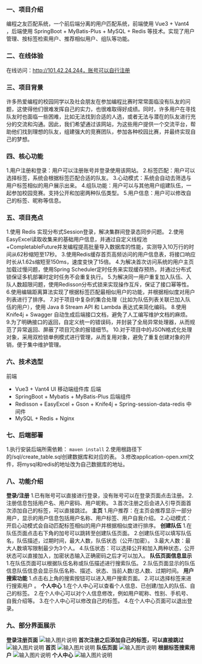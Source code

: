 ### 一、项目介绍
编程之友匹配系统，一个前后端分离的用户匹配系统，前端使用 Vue3 + Vant4 ，后端使用 SpringBoot + MyBatis-Plus + MySQL + Redis 等技术。实现了用户管理、按标签检索用户、推荐相似用户、组队等功能。 
### 二、在线体验
在线访问：http://101.42.24.244，账号可以自行注册
### 三、项目背景
许多热爱编程的校园同学以及社会朋友在参加编程比赛时常常面临没有队友的问题，这使得他们很难发挥自己的实力，也很难取得好成绩。同时，许多用户在寻找队友时也面临一些困难，比如无法找到合适的人选，或者无法与潜在的队友进行充分的交流和沟通。因此，我们希望通过该网站，为这些用户提供一个交流平台，帮助他们找到理想的队友，组建强大的竞赛团队，参加各种校园比赛，并最终实现自己的梦想。
### 四、核心功能
1.用户注册和登录：用户可以注册账号并登录使用该网站。
2.标签匹配：用户可以选择标签，系统会根据标签匹配合适的队友。
3.心动模式：系统会自动去筛选与用户标签相似的用户展示出来。
4.组队功能：用户可以与其他用户组建队伍，一起参加校园竞赛。支持公开和加密两种队伍类型。
5.用户信息：用户可以修改自己的标签、昵称等信息。
### 五、项目亮点
1.使用 Redis 实现分布式Session登录，解决集群间登录态同步问题。
2.使用EasyExcel读取收集来的基础用户信息，并通过自定义线程池+CompletableFuture并发编程提高批量导入数据库的性能，实测导入10万行的时间从62秒缩短至17秒。 
3.使用Redis缓存首页高频访问的用户信息表，将接口响应时长从1.62s缩短至150ms，速度变快了15倍。
4.为解决首次访问系统的用户主页加载过慢问题，使用Spring Scheduler定时任务来实现缓存预热，并通过分布式锁保证多机部署时定时任务不会重复执行。 
5.为解决同一用户重复加入队伍、入队人数超限问题，使用Redisson分布式锁来实现操作互斥，保证了接口幂等性。
6.使用编辑距离算法实现了根据标签匹配最相似用户的功能，并根据相似度对用户列表进行了排序。
7.对于项目中复杂的集合处理（比如为队伍列表关联已加入队伍的用户），使用 Java 8 Stream API 和 Lambda 表达式来简化编码。
8.使用 Knife4j + Swagger 自动生成后端接口文档，避免了人工编写维护文档的麻烦。
9.为了明确接口的返回，自定义统一的错误码，并封装了全局异常处理器，从而规范了异常返回、屏蔽了项目冗余的报错细节。
10.对于项目中的JSON格式化处理对象，采用双检锁单例模式进行管理，从而复用对象，避免了重复创建对象的开销，便于集中维护管理。
### 六、技术选型
前端
- Vue3 + Vant4 UI 移动端组件库
后端
- SpringBoot + Mybatis + MyBatis-Plus 
后端组件
- Redisson + EasyExcel + Gson + Knife4j + Spring-session-data-redis 
中间件
- MySQL + Redis + Nginx
### 七、后端部署
1.执行安装后端所需依赖：
`maven install`
2.使用根路径下的/sql/create_table.sql创建数据库和对应的表。
3.修改application-open.xml文件，将mysql和redis的地址改为自己数据库的地址。
### 八、功能介绍
 **登录/注册**
1.已有账号可以直接进行登录，没有账号可以在登录页面点击注册。
2.注册信息包括用户名、用户密码、用户昵称。 
3.首次注册之后会进入引导页面首次添加自己的标签，可以直接跳过。
 **主页** 
1.用户推荐：在主页会推荐显示一部分用户，显示的用户信息包括用户名称、用户标签、用户自我介绍。
2.心动模式：开启心动模式会自动匹配标签相似的用户并根据相似度进行排序。
 **创建队伍** 
1.在队伍页面点击右下角的加号可以跳转至创建队伍页面。
2.创建队伍可以填写队伍名，队伍描述，过期时间，最大人数，队伍状态（公开/加密）。
3.最大人数：最大人数填写限制最少为3个人。
4.队伍状态：可以选择公开和加入两种状态，公开状态可以直接加入，加密状态输入正确密码之后才可以加入。
 **队伍页面信息显示** 
1.在队伍页面可以根据队伍名称或队伍描述进行搜索队伍。
2.队伍页面显示的队伍信息队伍信息会显示队伍名称、描述、状态、当前人数/总人数、过期时间。
 **用户搜索功能**
1.点击右上角的搜索按钮可以进入用户搜索页面。
2.可以选择标签来进行搜索用户 。
 **个人中心**
1.在个人中心可以查看个人信息、已创建/加入的队伍、自己的标签。
2.在个人中心可以对个人信息修改，例如用户昵称、性别、手机号、自我介绍等。
3.在个人中心可以修改自己的标签。
4.在个人中心页面可以退出登录。
### 九、部分界面展示
 **登录注册页面**
![输入图片说明](image.png) 
 **首次注册之后添加自己的标签，可以直接跳过** 
![输入图片说明](image.png)
 **首页**
![输入图片说明](image.png) 
 **队伍页面**
![输入图片说明](image.png) 
 **根据标签搜索用户** 
![输入图片说明](image.png)
 **个人中心**
![输入图片说明](image.png) 





